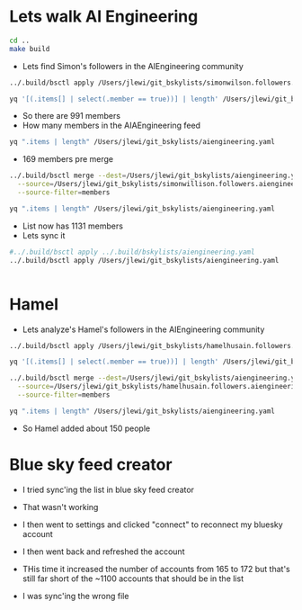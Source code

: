 # Lets walk AI Engineering

```sh
cd ..
make build
```

* Lets find Simon's followers in the AIEngineering community

```sh
../.build/bsctl apply /Users/jlewi/git_bskylists/simonwilson.followers.communitybuilder.yaml
```

```sh
yq '[(.items[] | select(.member == true))] | length' /Users/jlewi/git_bskylists/simonwillison.followers.aiengineering.yaml
```

* So there are 991 members
* How many members in the AIAEngineering feed

```sh
yq ".items | length" /Users/jlewi/git_bskylists/aiengineering.yaml
```

* 169 members pre merge

```sh
../.build/bsctl merge --dest=/Users/jlewi/git_bskylists/aiengineering.yaml \
  --source=/Users/jlewi/git_bskylists/simonwillison.followers.aiengineering.yaml \
  --source-filter=members

```

```sh
yq ".items | length" /Users/jlewi/git_bskylists/aiengineering.yaml
```

* List now has 1131 members
* Lets sync it

```sh
#../.build/bsctl apply ../.build/bskylists/aiengineering.yaml
../.build/bsctl apply /Users/jlewi/git_bskylists/aiengineering.yaml
```

```sh

```

# Hamel

* Lets analyze's Hamel's followers in the AIEngineering community

```sh
../.build/bsctl apply /Users/jlewi/git_bskylists/hamelhusain.followers.communitybuilder.yaml
```

```sh
yq '[(.items[] | select(.member == true))] | length' /Users/jlewi/git_bskylists/hamelhusain.followers.aiengineering.yaml
```

```sh
../.build/bsctl merge --dest=/Users/jlewi/git_bskylists/aiengineering.yaml \
  --source=/Users/jlewi/git_bskylists/hamelhusain.followers.aiengineering.yaml \
  --source-filter=members
```

```sh
yq ".items | length" /Users/jlewi/git_bskylists/aiengineering.yaml
```

* So Hamel added about 150 people

# Blue sky feed creator

* I tried sync'ing the list in blue sky feed creator
* That wasn't working
* I then went to settings and clicked "connect" to reconnect my bluesky account
* I then went back and refreshed the account
* THis time it increased the number of accounts from 165 to 172 but that's still far short of the ~1100 accounts that should be in the list

* I was sync'ing the wrong file